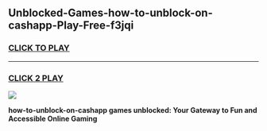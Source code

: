 
## Unblocked-Games-how-to-unblock-on-cashapp-Play-Free-f3jqi
<h3>
<a href="https://premium76.site?title=how-to-unblock-on-cashapp&ref=12A">CLICK TO PLAY</a></h3>
<hr>

<h3>
<a href="https://premium76.site?title=how-to-unblock-on-cashapp&ref=12A">CLICK 2 PLAY</a>
  
</h3>

<a href="https://premium76.site?title=how-to-unblock-on-cashapp&ref=12A"><img src="https://clearcache.store/games.png"></a>


**how-to-unblock-on-cashapp games unblocked: Your Gateway to Fun and Accessible Online Gaming**
